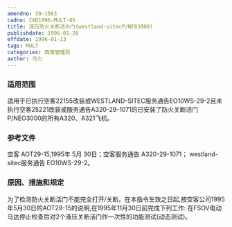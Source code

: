 ```yaml
---
amendno: 39-1563
cadno: CAD1996-MULT-05
title: 液压防火关断活头门(westland-sitecP/NE03000)
publishdate: 1996-01-26
effdate: 1996-01-13
tags: MULT
categories: 西南管理局
author: 马力
---
```


### 适用范围 
适用于已执行空客22155改装或WESTLAND-SITEC服务通告EO10WS-29-2且未执行空客25221改装或服务通告A320-29-1071的已安装了防火关断活门P/NEO3000的所有A320、A321飞机。

<!--more-->
### 参考文件
空客 AOT29-15,1995年 5月 30日；空客服务通告 A320-29-1071； westland-sitec服务通告 EO10WS-29-2。

### 原因、措施和规定 
为了检测防火关断活门不能完全打开/关断。在本指令生效之日起,按空客公司1995年5月30日的AOT29-15的说明,在1995年11月30日前完成下列工作: 在FSOV电动马达停止检查后对2个液压关断活门作一次性的功能测试(动态测试)。
